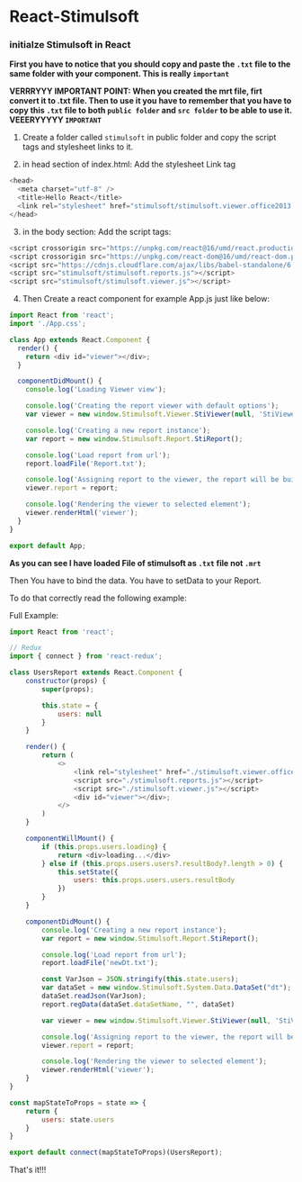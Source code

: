 # React-Stimulsoft

### initialze Stimulsoft in React

**First you have to notice that you should copy and paste the `.txt` file to the same folder with your component. This is really `important`**

**VERRRYYY IMPORTANT POINT: When you created the mrt file, firt convert it to .txt file. Then to use it you have to remember that you have to copy this `.txt` file to both `public folder` and `src folder` to be able to use it. VEEERYYYYY `IMPORTANT`**

1. Create a folder called `stimulsoft` in public folder and copy the script tags and stylesheet links to it.

2. in head section of index.html: Add the stylesheet Link tag

```js
<head>
  <meta charset="utf-8" />
  <title>Hello React</title>
  <link rel="stylesheet" href="stimulsoft/stimulsoft.viewer.office2013.whiteblue.css">
</head>
```

3. in the body section: Add the script tags:

```js
<script crossorigin src="https://unpkg.com/react@16/umd/react.production.min.js"></script>
<script crossorigin src="https://unpkg.com/react-dom@16/umd/react-dom.production.min.js"></script>
<script src="https://cdnjs.cloudflare.com/ajax/libs/babel-standalone/6.25.0/babel.min.js"></script>
<script src="stimulsoft/stimulsoft.reports.js"></script>
<script src="stimulsoft/stimulsoft.viewer.js"></script>
```

4. Then Create a react component for example App.js just like below:

```js
import React from 'react';
import './App.css';

class App extends React.Component {
  render() {
    return <div id="viewer"></div>;
  }

  componentDidMount() {
    console.log('Loading Viewer view');

    console.log('Creating the report viewer with default options');
    var viewer = new window.Stimulsoft.Viewer.StiViewer(null, 'StiViewer', false);

    console.log('Creating a new report instance');
    var report = new window.Stimulsoft.Report.StiReport();

    console.log('Load report from url');
    report.loadFile('Report.txt');

    console.log('Assigning report to the viewer, the report will be built automatically after rendering the viewer');
    viewer.report = report;

    console.log('Rendering the viewer to selected element');
    viewer.renderHtml('viewer');
  }
}

export default App;
```

**As you can see I have loaded File of stimulsoft as `.txt` file not `.mrt`**

Then You have to bind the data. You have to setData to your Report.

To do that correctly read the following example:

Full Example:

```js
import React from 'react';

// Redux
import { connect } from 'react-redux';

class UsersReport extends React.Component {
    constructor(props) {
        super(props);

        this.state = {
            users: null
        }
    }

    render() {
        return (
            <>
                <link rel="stylesheet" href="./stimulsoft.viewer.office2013.whiteblue.css" />
                <script src="./stimulsoft.reports.js"></script>
                <script src="./stimulsoft.viewer.js"></script>
                <div id="viewer"></div>;
            </>
        )
    }

    componentWillMount() {
        if (this.props.users.loading) {
            return <div>loading...</div>
        } else if (this.props.users.users?.resultBody?.length > 0) {
            this.setState({
                users: this.props.users.users.resultBody
            })
        }
    }

    componentDidMount() {
        console.log('Creating a new report instance');
        var report = new window.Stimulsoft.Report.StiReport();

        console.log('Load report from url');
        report.loadFile('newDt.txt');

        const VarJson = JSON.stringify(this.state.users);
        var dataSet = new window.Stimulsoft.System.Data.DataSet("dt");
        dataSet.readJson(VarJson);
        report.regData(dataSet.dataSetName, "", dataSet)

        var viewer = new window.Stimulsoft.Viewer.StiViewer(null, 'StiViewer', false);

        console.log('Assigning report to the viewer, the report will be built automatically after rendering the viewer');
        viewer.report = report;

        console.log('Rendering the viewer to selected element');
        viewer.renderHtml('viewer');
    }
}

const mapStateToProps = state => {
    return {
        users: state.users
    }
}

export default connect(mapStateToProps)(UsersReport);
```

That's it!!!
